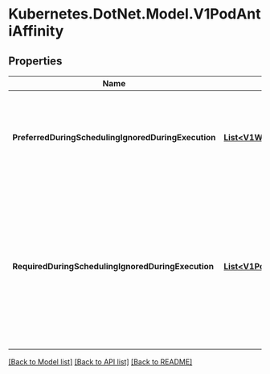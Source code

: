 # Kubernetes.DotNet.Model.V1PodAntiAffinity
## Properties

Name | Type | Description | Notes
------------ | ------------- | ------------- | -------------
**PreferredDuringSchedulingIgnoredDuringExecution** | [**List&lt;V1WeightedPodAffinityTerm&gt;**](V1WeightedPodAffinityTerm.md) | The scheduler will prefer to schedule pods to nodes that satisfy the anti-affinity expressions specified by this field, but it may choose a node that violates one or more of the expressions. The node that is most preferred is the one with the greatest sum of weights, i.e. for each node that meets all of the scheduling requirements (resource request, requiredDuringScheduling anti-affinity expressions, etc.), compute a sum by iterating through the elements of this field and adding \&quot;weight\&quot; to the sum if the node has pods which matches the corresponding podAffinityTerm; the node(s) with the highest sum are the most preferred. | [optional] 
**RequiredDuringSchedulingIgnoredDuringExecution** | [**List&lt;V1PodAffinityTerm&gt;**](V1PodAffinityTerm.md) | NOT YET IMPLEMENTED. TODO: Uncomment field once it is implemented. If the anti-affinity requirements specified by this field are not met at scheduling time, the pod will not be scheduled onto the node. If the anti-affinity requirements specified by this field cease to be met at some point during pod execution (e.g. due to a pod label update), the system will try to eventually evict the pod from its node. When there are multiple elements, the lists of nodes corresponding to each podAffinityTerm are intersected, i.e. all terms must be satisfied. RequiredDuringSchedulingRequiredDuringExecution []PodAffinityTerm  &#x60;json:\&quot;requiredDuringSchedulingRequiredDuringExecution,omitempty\&quot;&#x60; If the anti-affinity requirements specified by this field are not met at scheduling time, the pod will not be scheduled onto the node. If the anti-affinity requirements specified by this field cease to be met at some point during pod execution (e.g. due to a pod label update), the system may or may not try to eventually evict the pod from its node. When there are multiple elements, the lists of nodes corresponding to each podAffinityTerm are intersected, i.e. all terms must be satisfied. | [optional] 

[[Back to Model list]](../README.md#documentation-for-models) [[Back to API list]](../README.md#documentation-for-api-endpoints) [[Back to README]](../README.md)

